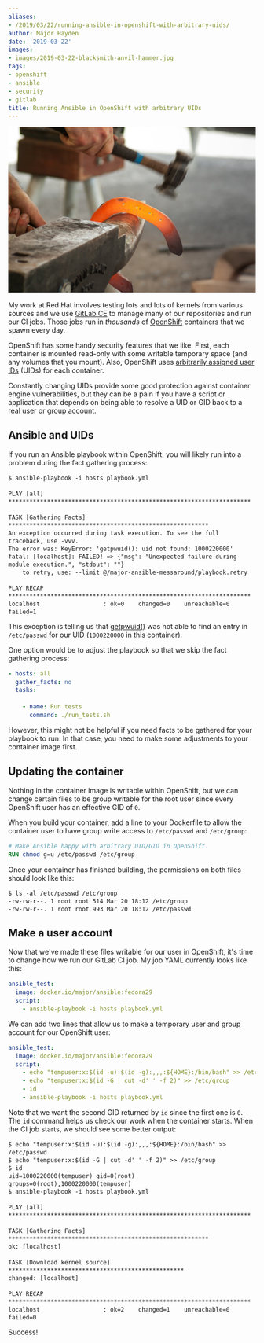 ```yaml
---
aliases:
- /2019/03/22/running-ansible-in-openshift-with-arbitrary-uids/
author: Major Hayden
date: '2019-03-22'
images:
- images/2019-03-22-blacksmith-anvil-hammer.jpg
tags:
- openshift
- ansible
- security
- gitlab
title: Running Ansible in OpenShift with arbitrary UIDs
---
```


![blacksmith_anvil_hammer]

My work at Red Hat involves testing lots and lots of kernels from various
sources and we use [GitLab CE] to manage many of our repositories and run our
CI jobs. Those jobs run in *thousands* of [OpenShift] containers that we
spawn every day.

OpenShift has some handy security features that we like. First, each
container is mounted read-only with some writable temporary space (and any
volumes that you mount). Also, OpenShift uses [arbitrarily assigned user IDs]
\(UIDs\) for each container.

Constantly changing UIDs provide some good protection against container
engine vulnerabilities, but they can be a pain if you have a script or
application that depends on being able to resolve a UID or GID back to a real
user or group account.

## Ansible and UIDs

If you run an Ansible playbook within OpenShift, you will likely run into a
problem during the fact gathering process:

```
$ ansible-playbook -i hosts playbook.yml

PLAY [all] *********************************************************************

TASK [Gathering Facts] *********************************************************
An exception occurred during task execution. To see the full traceback, use -vvv.
The error was: KeyError: 'getpwuid(): uid not found: 1000220000'
fatal: [localhost]: FAILED! => {"msg": "Unexpected failure during module execution.", "stdout": ""}
	to retry, use: --limit @/major-ansible-messaround/playbook.retry

PLAY RECAP *********************************************************************
localhost                  : ok=0    changed=0    unreachable=0    failed=1
```

This exception is telling us that [getpwuid()] was not able to find an entry
in `/etc/passwd` for our UID (`1000220000` in this container).

One option would be to adjust the playbook so that we skip the fact gathering
process:

```yaml
- hosts: all
  gather_facts: no
  tasks:

    - name: Run tests
      command: ./run_tests.sh
```

However, this might not be helpful if you need facts to be gathered for your
playbook to run. In that case, you need to make some adjustments to your
container image first.

## Updating the container

Nothing in the container image is writable within OpenShift, but we can change
certain files to be group writable for the root user since every OpenShift
user has an effective GID of `0`.

When you build your container, add a line to your Dockerfile to allow the
container user to have group write access to `/etc/passwd` and `/etc/group`:

```dockerfile
# Make Ansible happy with arbitrary UID/GID in OpenShift.
RUN chmod g=u /etc/passwd /etc/group
```

Once your container has finished building, the permissions on both files
should look like this:

```
$ ls -al /etc/passwd /etc/group
-rw-rw-r--. 1 root root 514 Mar 20 18:12 /etc/group
-rw-rw-r--. 1 root root 993 Mar 20 18:12 /etc/passwd
```

## Make a user account

Now that we've made these files writable for our user in OpenShift, it's time
to change how we run our GitLab CI job. My job YAML currently looks like this:

```yaml
ansible_test:
  image: docker.io/major/ansible:fedora29
  script:
    - ansible-playbook -i hosts playbook.yml
```

We can add two lines that allow us to make a temporary user and group account
for our OpenShift user:

```yaml
ansible_test:
  image: docker.io/major/ansible:fedora29
  script:
    - echo "tempuser:x:$(id -u):$(id -g):,,,:${HOME}:/bin/bash" >> /etc/passwd
    - echo "tempuser:x:$(id -G | cut -d' ' -f 2)" >> /etc/group
    - id
    - ansible-playbook -i hosts playbook.yml
```

Note that we want the second GID returned by `id` since the first one is `0`.
The `id` command helps us check our work when the container starts. When the
CI job starts, we should see some better output:

```
$ echo "tempuser:x:$(id -u):$(id -g):,,,:${HOME}:/bin/bash" >> /etc/passwd
$ echo "tempuser:x:$(id -G | cut -d' ' -f 2)" >> /etc/group
$ id
uid=1000220000(tempuser) gid=0(root) groups=0(root),1000220000(tempuser)
$ ansible-playbook -i hosts playbook.yml

PLAY [all] *********************************************************************

TASK [Gathering Facts] *********************************************************
ok: [localhost]

TASK [Download kernel source] **************************************************
changed: [localhost]

PLAY RECAP *********************************************************************
localhost                  : ok=2    changed=1    unreachable=0    failed=0
```

Success!

[blacksmith_anvil_hammer]: /images/2019-03-22-blacksmith-anvil-hammer.jpg
[GitLab CE]: https://gitlab.com/gitlab-org/gitlab-ce/
[OpenShift]: https://www.openshift.com/
[arbitrarily assigned user IDs]: https://docs.openshift.com/container-platform/3.11/creating_images/guidelines.html#openshift-specific-guidelines
[getpwuid()]: https://linux.die.net/man/3/getpwuid
